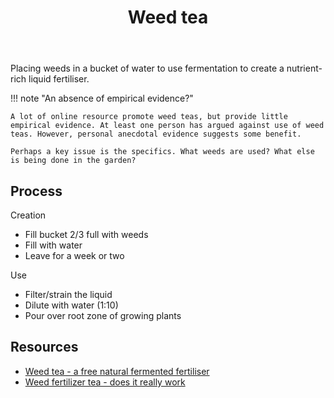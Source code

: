 ﻿---
backlinks:
- title: Bush regeneration (Wood duck meadows)
  url: /memex/sense/landscape-garden/regeneration.html
- title: Improving soil
  url: /memex/sense/landscape-garden/strategies/improving-soil.html
- title: Regeneration techniques
  url: /memex/sense/landscape-garden/techniques/regeneration-techniques.html
tags:
- regeneration
- techniques
- weed-tea
title: Weed tea
type: note
---
Placing weeds in a bucket of water to use fermentation to create a nutrient-rich liquid fertiliser.

!!! note "An absence of empirical evidence?"

    A lot of online resource promote weed teas, but provide little empirical evidence. At least one person has argued against use of weed teas. However, personal anecdotal evidence suggests some benefit.

    Perhaps a key issue is the specifics. What weeds are used? What else is being done in the garden?

## Process

Creation

- Fill bucket 2/3 full with weeds
- Fill with water
- Leave for a week or two

Use

- Filter/strain the liquid
- Dilute with water (1:10)
- Pour over root zone of growing plants


## Resources

- [Weed tea - a free natural fermented fertiliser](https://www.littleecofootprints.com/2015/09/weed-tea.html)
- [Weed fertilizer tea - does it really work](https://www.youtube.com/watch?v=tB7cxfzPFQc)